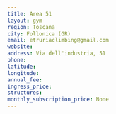 ```yaml
---
title: Area 51
layout: gym
region: Toscana
city: Follonica (GR)
email: etruriaclimbing@gmail.com
website: 
address: Via dell'industria, 51
phone: 
latitude: 
longitude: 
annual_fee: 
ingress_price: 
structures: 
monthly_subscription_price: None
---
```


